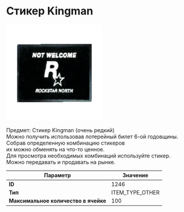 # Стикер Kingman

![Item Image](../img/1246.webp?raw=true)

Предмет: Стикер Kingman (очень редкий)<br>Можно получить использовав лотерейный билет 6-ой годовщины.<br>Собрав определенную комбинацию стикеров<br>их можно обменять на что-то ценное.<br>Для просмотра необходимых комбинаций используйте стикер.<br>Можно передавать и продавать на рынке.


| Параметр | Значение |
|----------|----------|
| **ID** | 1246 |
| **Тип** | ITEM_TYPE_OTHER |
| **Максимальное количество в ячейке** | 100 |

